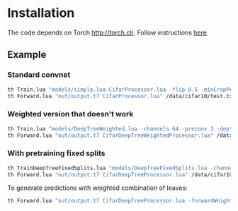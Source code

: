 # Installation

The code depends on Torch http://torch.ch. Follow instructions [here](http://torch.ch/docs/getting-started.html).

## Example

### Standard convnet
```bash
th Train.lua "models/simple.lua CifarProcessor.lua -flip 0.5 -minCropPercent 0.8" /data/cifar10/trainval.txt out/output.t7 -val /data/cifar10/test.txt -valSize -1 -valEvery 1 -batchSize 128 -epochSize -1 -epochs 100 -learningRate 0.01 -LRDropEvery 30 -LRDropFactor 5
th Forward.lua "out/output.t7 CifarProcessor.lua" /data/cifar10/test.txt -batchSize 128
```

### Weighted version that doesn't work
```bash
th Train.lua "models/DeepTreeWeighted.lua -channels 64 -preconv 3 -depth 3 -nodedepth 1 -pool 3,5 CifarDeepTreeWeightedProcessor.lua -flip 0.5 -minCropPercent 0.8" /data/cifar10/trainval.txt out/output.t7 -val /data/cifar10/test.txt -valSize -1 -valEvery 1 -batchSize 128 -epochSize -1 -epochs 100 -learningRate 0.01 -LRDropEvery 30 -LRDropFactor 5
th Forward.lua "out/output.t7 CifarDeepTreeWeightedProcessor.lua" /data/cifar10/test.txt -batchSize 128
```

### With pretraining fixed splits
```bash
th TrainDeepTreeFixedSplits.lua "models/DeepTreeFixedSplits.lua -channels 64 -preconv 3 -depth 3 -nodedepth 1 -pool 3,5 CifarDeepTreeProcessor.lua -flip 0.5 -minCropPercent 0.8 [-greedy]" /data/cifar10/trainval.txt out/output.t7 -val /data/cifar10/test.txt -valSize -1 -valEvery 1 -batchSize 80 -epochSize -1 -pretrainEpochs 20 -epochs 100 -learningRate 0.01 -LRDropEvery 30 -LRDropFactor 5
th Forward.lua "out/output.t7 CifarDeepTreeProcessor.lua" /data/cifar10/test.txt -batchSize 128
```

To generate predictions with weighted combination of leaves:
```bash
th Forward.lua "out/output.t7 CifarDeepTreeProcessor.lua -forwardWeighted" /data/cifar10/test.txt -batchSize 128
```
